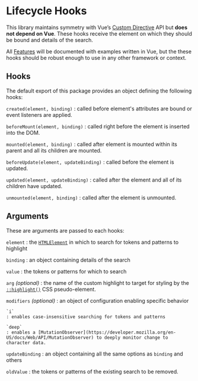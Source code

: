 # Lifecycle Hooks

This library maintains symmetry with Vue’s [Custom Directive](https://vuejs.org/guide/reusability/custom-directives.html#directive-hooks) API but **does not depend on Vue**. These hooks receive the element on which they should be bound and details of the search.

All [Features](/features/basic-search) will be documented with examples written in Vue, but the these hooks should be robust enough to use in any other framework or context.

## Hooks

The default export of this package provides an object defining the following hooks:

`created(element, binding)`
: called before element's attributes are bound or event listeners are applied.

`beforeMount(element, binding)`
: called right before the element is inserted into the DOM.

`mounted(element, binding)`
: called after element is mounted within its parent and all its children are mounted.

`beforeUpdate(element, updateBinding)`
: called before the element is updated.

`updated(element, updateBinding)`
: called after the element and all of its children have updated.

`unmounted(element, binding)`
: called after the element is unmounted.

## Arguments

These are arguments are passed to each hooks:

`element`
: the [`HTMLElement`](https://developer.mozilla.org/en-US/docs/Web/API/HTMLElement) in which to search for tokens and patterns to highlight

`binding`
: an object containing details of the search

  `value`
  : the tokens or patterns for which to search

  `arg` *(optional)*
  : the name of the custom highlight to target for styling by the [`::highlight()`](https://developer.mozilla.org/en-US/docs/Web/CSS/::highlight) CSS pseudo-element.

  `modifiers` *(optional)*
  : an object of configuration enabling specific behavior

    `i`
    : enables case-insensitive searching for tokens and patterns

    `deep`
    : enables a [MutationObserver](https://developer.mozilla.org/en-US/docs/Web/API/MutationObserver) to deeply monitor change to character data.

`updateBinding`
: an object containing all the same options as `binding` and others

  `oldValue`
  : the tokens or patterns of the existing search to be removed.
